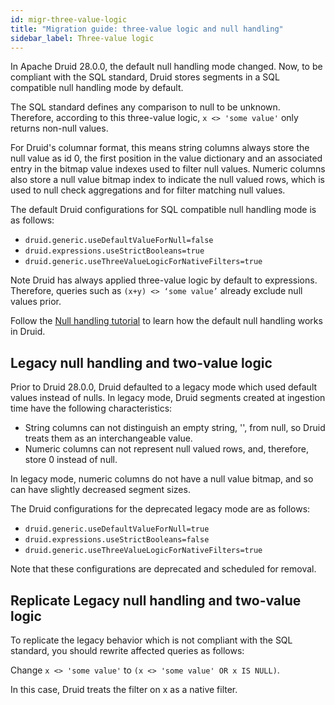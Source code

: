 ```yaml
---
id: migr-three-value-logic
title: "Migration guide: three-value logic and null handling"
sidebar_label: Three-value logic
---
```


<!--
  ~ Licensed to the Apache Software Foundation (ASF) under one
  ~ or more contributor license agreements.  See the NOTICE file
  ~ distributed with this work for additional information
  ~ regarding copyright ownership.  The ASF licenses this file
  ~ to you under the Apache License, Version 2.0 (the
  ~ "License"); you may not use this file except in compliance
  ~ with the License.  You may obtain a copy of the License at
  ~
  ~   http://www.apache.org/licenses/LICENSE-2.0
  ~
  ~ Unless required by applicable law or agreed to in writing,
  ~ software distributed under the License is distributed on an
  ~ "AS IS" BASIS, WITHOUT WARRANTIES OR CONDITIONS OF ANY
  ~ KIND, either express or implied.  See the License for the
  ~ specific language governing permissions and limitations
  ~ under the License.
-->

In Apache Druid 28.0.0, the default null handling mode changed.
Now, to be compliant with the SQL standard, Druid stores segments in a SQL compatible null handling mode by default.

The SQL standard defines any comparison to null to be unknown.
Therefore, according to this three-value logic, `x <> 'some value'` only returns non-null values.

For Druid's columnar format, this means string columns always store the null value as id 0, the first position in the value dictionary and an associated entry in the bitmap value indexes used to filter null values.
Numeric columns also store a null value bitmap index to indicate the null valued rows, which is used to null check aggregations and for filter matching null values.

The default Druid configurations for SQL compatible null handling mode is as follows:

* `druid.generic.useDefaultValueForNull=false`
* `druid.expressions.useStrictBooleans=true`
* `druid.generic.useThreeValueLogicForNativeFilters=true` 

Note Druid has always applied three-value logic by default to expressions.
Therefore, queries such as `(x+y) <> ‘some value’` already exclude null values prior.

Follow the [Null handling tutorial](../tutorials/tutorial-sql-null.md) to learn how the default null handling works in Druid.

## Legacy null handling and two-value logic
Prior to Druid 28.0.0, Druid defaulted to a legacy mode which used default values instead of nulls.
In legacy mode, Druid segments created at ingestion time have the following characteristics:

- String columns can not distinguish an empty string, '', from null, so Druid treats them as an interchangeable value.
- Numeric columns can not represent null valued rows, and, therefore, store 0 instead of null.

In legacy mode, numeric columns do not have a null value bitmap, and so can have slightly decreased segment sizes.

The Druid configurations for the deprecated legacy mode are as follows:

* `druid.generic.useDefaultValueForNull=true`
* `druid.expressions.useStrictBooleans=false`
* `druid.generic.useThreeValueLogicForNativeFilters=true`

Note that these configurations are deprecated and scheduled for removal.

## Replicate Legacy null handling and two-value logic

To replicate the  legacy behavior which is not compliant with the SQL standard, you should rewrite affected queries as follows:

Change `x <> 'some value'` to `(x <> 'some value' OR x IS NULL)`.

In this case, Druid treats the filter on x as a native filter.
